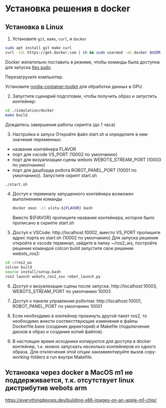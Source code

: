 # Установка решения в docker

## Установка в Linux

1. Установите `git`, `make`, `curl`, и `docker`
```sh
sudo apt install git make curl
curl -sSL https://get.docker.com | sh && sudo usermod -aG docker $USER
```
   Docker желательно поставить в режиме, чтобы команды была доступна для запуска [без sudo](https://docs.docker.com/engine/install/linux-postinstall/).

   Перезагрузите компьютер.
   
   Установите [nvidia-container-toolkit](https://docs.nvidia.com/datacenter/cloud-native/container-toolkit/latest/install-guide.html) для обработки данных в GPU.

2. Запустите сценарий подготовки, чтобы получить образ и запустить контейнер:

```sh
cd ./simulation/docker
make build
```
   
Дождитесь завершения работы скрипта (до 1 часа)

3. Настройка и запуск
Откройте файл start.sh и определите в нем значения переменных:
* название контейнера FLAVOR
* порт для vscode VS_PORT (10002 по умолчанию)
* порт для визуализации сцены webots WEBOTS_STREAM_PORT (10003 по умолчанию)
* порт для дашборда робота ROBOT_PANEL_PORT (10001 по умолчанию)).
Запустите скрипт start.sh
```sh
./start.sh
```

4. Доступ к терминалу запущенного контейнера возможен выполнением команды
   ```sh
   docker exec -it ulstu-${FLAVOR} bash
   ```
   Вместо ${FlAVOR} пропишите название контейнера, которое было прописано в скрипте start.sh

5. Доступ к VSCode: http://localhost:10002, вместо VS_PORT пропишите адрес порта из start.sh (10002 по умолчанию)
Для запуска решения откройте в vscode терминал, зайдите в папку ~/ros2_ws, постройте решение командой colcon build  запустите свое решение webots_ros2:
```sh
cd ~/ros2_ws
colcon build
source install/setup.bash
ros2 launch webots_ros2_suv robot_launch.py
```

6. Доступ к визуализации сцены после запуска: http://localhost:10003, WEBOTS_STREAM_PORT по умолчанию 10003

7. Доступ к панели управления роботом: http://localhost:10001, ROBOT_PANEL_PORT по умолчанию 10001

8. Если необходимо в контейнер прокинуть другой пакет ros2, то необходимо внести соотвесттвующие изменения в файлы Dockerfile.base (создание директорий) и Makefile (подключение дисков в образ и создание копий файлов).

9. В настоящее время исходники копируются для доступа в docker контейнер, т.к. можно запускать несколько контейнеров из одного образа.
Для отключения этой опции закомментируйте вызов copy-working-folders в run внутри Makefile.


## Установка через docker в MacOS m1 не поддерживается, т.к. отсутствует linux дистрибутив webots arm

https://everythingdevops.dev/building-x86-images-on-an-apple-m1-chip/